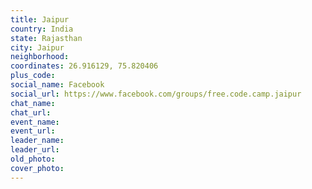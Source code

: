 ```yaml
---
title: Jaipur
country: India
state: Rajasthan
city: Jaipur
neighborhood: 
coordinates: 26.916129, 75.820406
plus_code:
social_name: Facebook
social_url: https://www.facebook.com/groups/free.code.camp.jaipur
chat_name:
chat_url:
event_name:
event_url:
leader_name:
leader_url:
old_photo: 
cover_photo:
---
```

